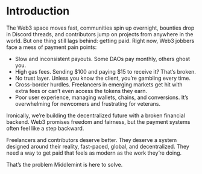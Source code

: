 # Introduction
The Web3 space moves fast, communities spin up overnight, bounties drop in Discord threads, and contributors jump on projects from anywhere in the world. But one thing still lags behind: getting paid.
Right now, Web3 jobbers face a mess of payment pain points:

- Slow and inconsistent payouts. Some DAOs pay monthly, others ghost you.
- High gas fees. Sending $100 and paying $15 to receive it? That’s broken.
- No trust layer. Unless you know the client, you’re gambling every time.
- Cross-border hurdles. Freelancers in emerging markets get hit with extra fees or can’t even access the tokens they earn.
- Poor user experience, managing wallets, chains, and conversions. It’s overwhelming for newcomers and frustrating for veterans.

Ironically, we’re building the decentralized future with a broken financial backend. Web3 promises freedom and fairness, but the payment systems often feel like a step backward. 

Freelancers and contributors deserve better. They deserve a system designed around their reality, fast-paced, global, and decentralized. They need a way to get paid that feels as modern as the work they’re doing.

That’s the problem Middlemint is here to solve.
